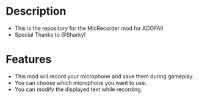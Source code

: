 # Description
- This is the repository for the MicRecorder mod for ADOFAI!
- Special Thanks to @Sharky!

# Features
- This mod will record your microphone and save them during gameplay.
- You can choose which microphone you want to use.
- You can modify the displayed text while recording.
